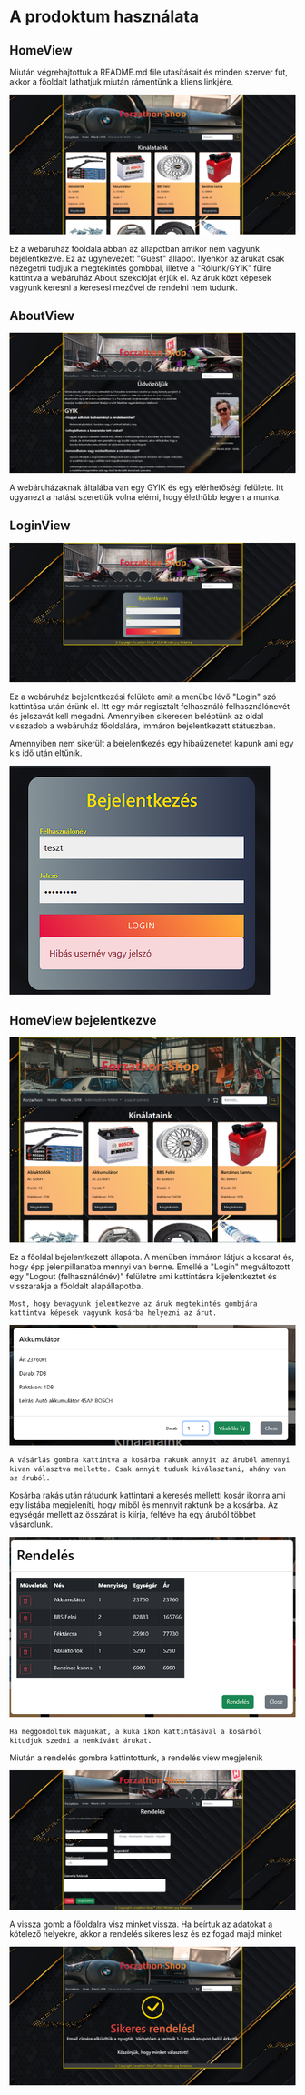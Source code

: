 # A prodoktum használata

## HomeView
Miután végrehajtottuk a README.md file utasításait és minden szerver fut, akkor a főoldalt láthatjuk miután rámentünk a kliens linkjére.

![Főoldal](markdownKepek/FoOldal.png)

Ez a webáruház főoldala abban az állapotban amikor nem vagyunk bejelentkezve.
Ez az úgynevezett "Guest" állapot. Ilyenkor az árukat csak nézegetni tudjuk a megtekintés gombbal, illetve a "Rólunk/GYIK" fülre kattintva a webáruház About szekcióját érjük el. Az áruk közt képesek vagyunk keresni a keresési mezővel de rendelni nem tudunk. 


## AboutView

![AboutView](markdownKepek/AboutView.png)

A webáruházaknak általába van egy GYIK és egy elérhetőségi felülete. Itt ugyanezt a hatást szerettük volna elérni, hogy élethűbb legyen a munka.

## LoginView

![LoginView](markdownKepek/Login.png)

Ez a webáruház bejelentkezési felülete amit a menübe lévő "Login" szó kattintása után érünk el. Itt egy már regisztált felhasználó felhasználónevét és jelszavát kell megadni. Amennyiben sikeresen beléptünk az oldal visszadob a webáruház főoldalára, immáron bejelentkezett státuszban.

Amennyiben nem sikerült a bejelentkezés egy hibaüzenetet kapunk ami egy kis idő után eltűnik.

![HibaÜzenet](markdownKepek/HibaUzenet.png)

## HomeView bejelentkezve

![HomeViewBejelentkezve](markdownKepek/HomeLoggedIn.png)

Ez a főoldal bejelentkezett állapota. A menüben immáron látjuk a kosarat és, hogy épp jelenpillanatba mennyi van benne. Emellé a "Login" megváltozott egy "Logout (felhasználónév)" felületre ami kattintásra kijelentkeztet és visszarakja a főoldalt alapállapotba. 

    Most, hogy bevagyunk jelentkezve az áruk megtekintés gombjára kattintva képesek vagyunk kosárba helyezni az árut.

![KosarbaHelyezes](markdownKepek/Modal.png)

    A vásárlás gombra kattintva a kosárba rakunk annyit az áruból amennyi kivan választva mellette. Csak annyit tudunk kiválasztani, ahány van az áruból.

Kosárba rakás után rátudunk kattintani a keresés melletti kosár ikonra ami egy listába megjeleníti, hogy miből és mennyit raktunk be a kosárba. Az egységár mellett az összárat is kiírja, feltéve ha egy áruból többet vásárolunk.

![Kosar](markdownKepek/Rendeles.png)

    Ha meggondoltuk magunkat, a kuka ikon kattintásával a kosárból kitudjuk szedni a nemkívánt árukat.

Miután a rendelés gombra kattintottunk, a rendelés view megjelenik

![RendelesView](markdownKepek/RendelesView.png)

A vissza gomb a főoldalra visz minket vissza. Ha beírtuk az adatokat a kötelező helyekre, akkor a rendelés sikeres lesz és ez fogad majd minket

![SikeresRendeles](markdownKepek/SikeresRendeles.png)